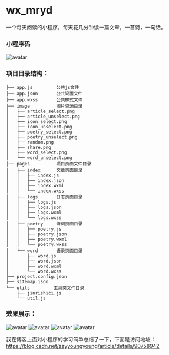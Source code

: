 # wx_mryd
一个每天阅读的小程序，每天花几分钟读一篇文章，一首诗，一句话。

### 小程序码
![avatar](https://github.com/javaboyka/wx_mryd/blob/master/gh_21accf6aafbe_258.jpg)

### 项目目录结构：
```
├── app.js         公共js文件
├── app.json       公共设置文件
├── app.wxss       公共样式文件
├── image          图片资源目录
│   ├── article_select.png
│   ├── article_unselect.png
│   ├── icon_select.png
│   ├── icon_unselect.png
│   ├── poetry_select.png
│   ├── poetry_unselect.png
│   ├── random.png
│   ├── share.png
│   ├── word_select.png
│   └── word_unselect.png
├── pages          项目页面文件目录
│   ├── index      文章页面目录
│   │   ├── index.js
│   │   ├── index.json
│   │   ├── index.wxml
│   │   └── index.wxss
│   ├── logs       日志页面目录
│   │   ├── logs.js
│   │   ├── logs.json
│   │   ├── logs.wxml
│   │   └── logs.wxss
│   ├── poetry     诗词页面目录
│   │   ├── poetry.js
│   │   ├── poetry.json
│   │   ├── poetry.wxml
│   │   └── poetry.wxss
│   └── word       语录页面目录
│       ├── word.js
│       ├── word.json
│       ├── word.wxml
│       └── word.wxss
├── project.config.json
├── sitemap.json
└── utils         工具类文件目录
    ├── jinrishici.js
    └── util.js

```
### 效果展示：
![avatar](https://github.com/javaboyka/wx_mryd/blob/master/snp20190603202213123.png)
![avatar](https://github.com/javaboyka/wx_mryd/blob/master/snp20190603202225242.png)
![avatar](https://github.com/javaboyka/wx_mryd/blob/master/snp20190603202239767.png)
![avatar](https://github.com/javaboyka/wx_mryd/blob/master/snp20190603202422710.png)

我在博客上面对小程序的学习简单总结了一下，下面是访问地址：
<https://blog.csdn.net/zzyyoungyoung/article/details/90758942>

